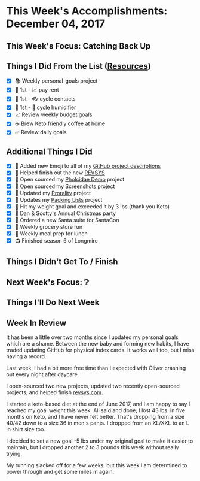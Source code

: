 # This Week's Accomplishments: December 04, 2017

## This Week's Focus: Catching Back Up

## Things I Did From the List ([Resources](resources.md))

- [x] :books: Weekly personal-goals project
- [x] :calendar: 1st - :chart_with_upwards_trend: pay rent
- [x] :calendar: 1st - :eyeglasses: cycle contacts
- [x] :calendar: 1st - :guitar: cycle humidifier
- [x] :chart_with_upwards_trend: Review weekly budget goals
- [x] :coffee: Brew Keto friendly coffee at home
- [x] :white_check_mark: Review daily goals

## Additional Things I Did

- [x] :art: Added new Emoji to all of my [GitHub project descriptions](https://github.com/jefftriplett)
- [x] :hammer: Helped finish out the new [REVSYS](https://www.revsy.com)
- [x] :hammer: Open sourced my [Pholcidae Demo](https://github.com/jefftriplett/pholcidae-demo) project
- [x] :hammer: Open sourced my [Screenshots](https://github.com/jefftriplett/screenshots) project
- [x] :hammer: Updated my [Prorality](https://github.com/jefftriplett/prorality) project
- [x] :hammer: Updates my [Packing Lists](https://github.com/jefftriplett/packinglists) project
- [x] :muscle: Hit my weight goal and exceeded it by 3 lbs (thank you Keto)
- [x] :santa: Dan & Scotty's Annual Christmas party
- [x] :santa: Ordered a new Santa suite for SantaCon
- [x] :stew: Weekly grocery store run
- [x] :stew: Weekly meal prep for lunch
- [x] :tv: Finished season 6 of Longmire

## Things I Didn't Get To / Finish

## Next Week's Focus: :grey_question:

## Things I'll Do Next Week

## Week In Review

It has been a little over two months since I updated my personal goals which are a shame. Between the new baby and forming new habits, I have traded updating GitHub for physical index cards. It works well too, but I miss having a record. 

Last week, I had a bit more free time than I expected with Oliver crashing out every night after daycare. 

I open-sourced two new projects, updated two recently open-sourced projects, and helped finish [revsys.com](https://www.revsys.com). 

I started a keto-based diet at the end of June 2017, and I am happy to say I reached my goal weight this week. All said and done; I lost 43 lbs. in five months on Keto, and I have never felt better. That's dropping from a size 40/42 down to a size 36 in men's pants. I dropped from an XL/XXL to an L in shirt size too. 

I decided to set a new goal -5 lbs under my original goal to make it easier to maintain, but I dropped another 2 to 3 pounds this week without really trying. 

My running slacked off for a few weeks, but this week I am determined to power through and get some miles in again. 
